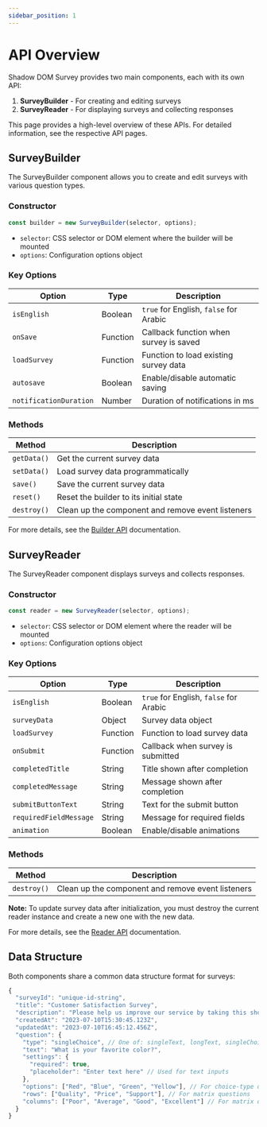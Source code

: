```yaml
---
sidebar_position: 1
---
```


# API Overview

Shadow DOM Survey provides two main components, each with its own API:

1. **SurveyBuilder** - For creating and editing surveys
2. **SurveyReader** - For displaying surveys and collecting responses

This page provides a high-level overview of these APIs. For detailed information, see the respective API pages.

## SurveyBuilder

The SurveyBuilder component allows you to create and edit surveys with various question types.

### Constructor

```javascript
const builder = new SurveyBuilder(selector, options);
```

- `selector`: CSS selector or DOM element where the builder will be mounted
- `options`: Configuration options object

### Key Options

| Option                 | Type     | Description                            |
| ---------------------- | -------- | -------------------------------------- |
| `isEnglish`            | Boolean  | `true` for English, `false` for Arabic |
| `onSave`               | Function | Callback function when survey is saved |
| `loadSurvey`           | Function | Function to load existing survey data  |
| `autosave`             | Boolean  | Enable/disable automatic saving        |
| `notificationDuration` | Number   | Duration of notifications in ms        |

### Methods

| Method      | Description                                       |
| ----------- | ------------------------------------------------- |
| `getData()` | Get the current survey data                       |
| `setData()` | Load survey data programmatically                 |
| `save()`    | Save the current survey data                      |
| `reset()`   | Reset the builder to its initial state            |
| `destroy()` | Clean up the component and remove event listeners |

For more details, see the [Builder API](builder-api.md) documentation.

## SurveyReader

The SurveyReader component displays surveys and collects responses.

### Constructor

```javascript
const reader = new SurveyReader(selector, options);
```

- `selector`: CSS selector or DOM element where the reader will be mounted
- `options`: Configuration options object

### Key Options

| Option                 | Type     | Description                            |
| ---------------------- | -------- | -------------------------------------- |
| `isEnglish`            | Boolean  | `true` for English, `false` for Arabic |
| `surveyData`           | Object   | Survey data object                     |
| `loadSurvey`           | Function | Function to load survey data           |
| `onSubmit`             | Function | Callback when survey is submitted      |
| `completedTitle`       | String   | Title shown after completion           |
| `completedMessage`     | String   | Message shown after completion         |
| `submitButtonText`     | String   | Text for the submit button             |
| `requiredFieldMessage` | String   | Message for required fields            |
| `animation`            | Boolean  | Enable/disable animations              |

### Methods

| Method      | Description                                       |
| ----------- | ------------------------------------------------- |
| `destroy()` | Clean up the component and remove event listeners |

**Note:** To update survey data after initialization, you must destroy the current reader instance and create a new one with the new data.

For more details, see the [Reader API](reader-api.md) documentation.

## Data Structure

Both components share a common data structure format for surveys:

```javascript
{
  "surveyId": "unique-id-string",
  "title": "Customer Satisfaction Survey",
  "description": "Please help us improve our service by taking this short survey",
  "createdAt": "2023-07-10T15:30:45.123Z",
  "updatedAt": "2023-07-10T16:45:12.456Z",
  "question": {
    "type": "singleChoice", // One of: singleText, longText, singleChoice, multipleChoice, dropdown, rating, matrix
    "text": "What is your favorite color?",
    "settings": {
      "required": true,
      "placeholder": "Enter text here" // Used for text inputs
    },
    "options": ["Red", "Blue", "Green", "Yellow"], // For choice-type questions
    "rows": ["Quality", "Price", "Support"], // For matrix questions
    "columns": ["Poor", "Average", "Good", "Excellent"] // For matrix questions
  }
}
```
